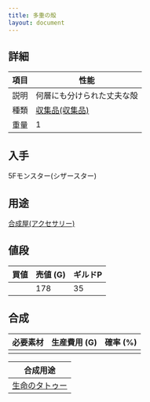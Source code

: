 ```yaml
---
title: 多重の殻
layout: document
---
```

## 詳細


|項目|性能|
|---|---|
|説明|何層にも分けられた丈夫な殻|
|種類|[収集品(収集品)](収集品(収集品))|
|重量|1|

## 入手

5Fモンスター(シザースター)

## 用途

[合成屋(アクセサリー)](合成屋(アクセサリー))

## 値段


|買値|売値 (G)|ギルドP|
|---|---|---|
||178|35|

## 合成


|必要素材|生産費用 (G)|確率 (%)|
|---|---|---|
||||


|合成用途|
|---|
|[生命のタトゥー](生命のタトゥー)|